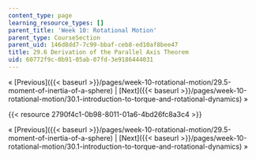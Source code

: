 ```yaml
---
content_type: page
learning_resource_types: []
parent_title: 'Week 10: Rotational Motion'
parent_type: CourseSection
parent_uid: 146d8dd7-7c99-bbaf-ceb8-ed10af8bee47
title: 29.6 Derivation of the Parallel Axis Theorem
uid: 60772f9c-0b91-05ab-07fd-3e9186444031
---
```


« [Previous]({{< baseurl >}}/pages/week-10-rotational-motion/29.5-moment-of-inertia-of-a-sphere) | [Next]({{< baseurl >}}/pages/week-10-rotational-motion/30.1-introduction-to-torque-and-rotational-dynamics) »

{{< resource 2790f4c1-0b98-8011-01a6-4bd26fc8a3c4 >}}

« [Previous]({{< baseurl >}}/pages/week-10-rotational-motion/29.5-moment-of-inertia-of-a-sphere) | [Next]({{< baseurl >}}/pages/week-10-rotational-motion/30.1-introduction-to-torque-and-rotational-dynamics) »